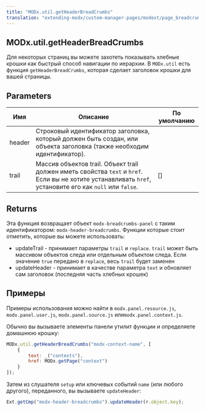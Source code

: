 ```yaml
---
title: "MODx.util.getHeaderBreadCrumbs"
translation: "extending-modx/custom-manager-pages/modext/page_breadcrumbs"
---
```


## MODx.util.getHeaderBreadCrumbs

Для некоторых страниц вы можете захотеть показывать хлебные крошки как быстрый способ навигации по иерархии. В `MODx.util` есть функция `getHeaderBreadCrumbs`, которая сделает заголовок крошки для вашей страницы.

## Parameters

| Имя    | Описание                                                                                                                                                  | По умолчанию |
| ------ | --------------------------------------------------------------------------------------------------------------------------------------------------------- | ------------ |
| header | Строковый идентификатор заголовка, который должен быть создан, или объекта заголовка (также необходим идентификатор).                                     |              |
| trail  | Массив объектов trail. Объект trail должен иметь свойства `text` и `href`. Если вы не хотите устанавливать `href`, установите его как `null` или `false`. | []           |

## Returns

Эта функция возвращает объект `modx-breadcrumbs-panel` с таким идентификатором: `modx-header-breadcrumbs`. Функции которые стоит отметить, которые вы можете использовать:

-   updateTrail - принимает параметры `trail` и `replace`. `trail` может быть массивом объектов следа или отдельным объектом следа. Если значение `true` передано в `replace`, весь `trail` будет заменен
-   updateHeader - принимает в качестве параметра `text` и обновляет сам заголовок (последняя часть хлебных крошек)

## Примеры

Примеры использования можно найти в `modx.panel.resource.js`, `modx.panel.user.js`, `modx.panel.source.js` или`modx.panel.context.js`.

Обычно вы вызываете элементы панели утилит функции и определяете домашнюю крошку:

```javascript
MODx.util.getHeaderBreadCrumbs("modx-context-name", [
    {
        text: _("contexts"),
        href: MODx.getPage("context")
    }
]);
```

Затем из слушателя `setup` или ключевых событий `name` (или любого другого), переданного, вы вызываете `updateHeader`:

```javascript
Ext.getCmp("modx-header-breadcrumbs").updateHeader(r.object.key);
```
